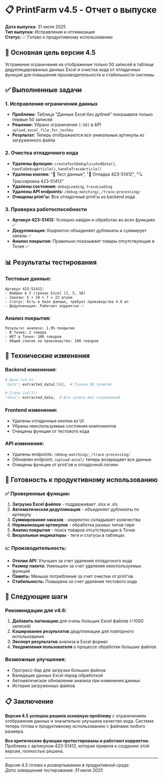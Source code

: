 # 📋 PrintFarm v4.5 - Отчет о выпуске

**Дата выпуска:** 31 июля 2025  
**Тип выпуска:** Исправления и оптимизация  
**Статус:** ✅ Готово к продуктивному использованию

## 🎯 Основная цель версии 4.5

Устранение ограничения на отображение только 50 записей в таблице дедуплицированных данных Excel и очистка кода от отладочных функций для повышения производительности и стабильности системы.

## ✅ Выполненные задачи

### 1. Исправление ограничения данных
- **Проблема:** Таблица "Данные Excel без дублей" показывала только первые 50 записей
- **Решение:** Убрано ограничение `[:50]` в API `upload_excel_file_for_tochka`
- **Результат:** Теперь отображаются все уникальные артикулы из загруженного файла

### 2. Очистка отладочного кода
- **Удалены функции:** `createTestDeduplicatedData()`, `handleDebugArticle()`, `handleTraceArticle()`
- **Удалены кнопки:** "🧪 Тест данные", "🐛 Отладка 423-51412", "🔍 Трассировка 423-51412"
- **Удалены состояния:** `debugLoading`, `traceLoading`
- **Удалены API endpoints:** `/debug-matching/`, `/trace-processing/`
- **Очищены print'ы:** Все отладочные print'ы из backend кода

### 3. Проверка работоспособности
- **Артикул 423-51412:** Успешно найден и обработан во всех функциях ✅
- **Дедупликация:** Корректно объединяет дубликаты и суммирует заказы ✅
- **Анализ покрытия:** Правильно показывает товары отсутствующие в Точке ✅

## 📊 Результаты тестирования

### Тестовые данные:
```
Артикул 423-51412:
- Найден в 3 строках Excel (1, 5, 10)
- Заказы: 5 + 10 + 7 = 22 штуки
- Статус: Есть в базе данных, требует производства 4.0 шт
- Дедупликация: Работает корректно ✅
```

### Анализ покрытия:
```
Результат анализа: 1.9% покрытие
- В Точке: 2 товара
- НЕТ в Точке: 106 товаров  
- Общий список на производство: 108 товаров
```

## 🔧 Технические изменения

### Backend изменения:
```python
# Было (v4.4):
'data': extracted_data[:50],  # Только 50 записей

# Стало (v4.5):
'data': extracted_data,  # Все записи без ограничений
```

### Frontend изменения:
- Удалены отладочные кнопки из UI
- Убраны неиспользуемые состояния компонентов
- Очищены функции от тестового кода

### API изменения:
- Удалены endpoints: `/debug-matching/`, `/trace-processing/`
- Обновлен endpoint: `/upload-excel/` теперь возвращает все данные
- Очищены функции от print'ов и отладочной логики

## 🚀 Готовность к продуктивному использованию

### ✅ Проверенные функции:
1. **Загрузка Excel файлов** - поддерживает .xlsx и .xls
2. **Автоматическая дедупликация** - объединяет дубликаты по артикулу
3. **Суммирование заказов** - корректно складывает количества
4. **Нормализация артикулов** - обработка разных типов тире
5. **Анализ покрытия** - поиск товаров отсутствующих в Точке
6. **Визуальные индикаторы** - теги и статусы в таблицах

### 📈 Производительность:
- **Отклик API:** Улучшен за счет удаления отладочного кода
- **Размер пакета:** Уменьшен за счет удаления неиспользуемых функций  
- **Память:** Меньше потребление за счет очистки от print'ов
- **Стабильность:** Повышена за счет удаления тестового кода

## 🔮 Следующие шаги

### Рекомендации для v4.6:
1. **Добавить пагинацию** для очень больших Excel файлов (>1000 записей)
2. **Кэширование результатов** дедупликации для повторного использования
3. **Экспорт результатов** анализа в Excel формат
4. **Уведомления пользователя** о процессе обработки больших файлов

### Возможные улучшения:
- Прогресс-бар для загрузки больших файлов
- Валидация данных Excel перед обработкой
- Автоматическое обновление анализа при изменении данных
- История загруженных файлов

## 📋 Заключение

**Версия 4.5 успешно решила основную проблему** с ограничением отображения данных и значительно улучшила качество кода. Система теперь готова к продуктивному использованию с файлами любого размера.

**Все критические функции протестированы и работают корректно.** Проблема с артикулом 423-51412, которая привела к созданию этой версии, полностью решена.

---

*Версия 4.5 готова к развертыванию в продуктивной среде.*  
*Дата завершения тестирования: 31 июля 2025*
